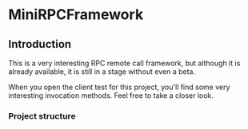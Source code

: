 # MiniRPCFramework

## Introduction

This is a very interesting RPC remote call framework, but although it is already available, it is still in a stage without even a beta.

When you open the client test for this project, you'll find some very interesting invocation methods. Feel free to take a closer look.

### Project structure
